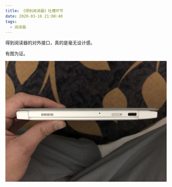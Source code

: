 ```yaml
---
title: 《得到阅读器》吐槽环节
date: 2020-03-16 21:08:40
tags:
  - 阅读器
---
```


得到阅读器的对外接口，真的是毫无设计感。

有图为证。

![](/images/dedao-reader.jpg)
